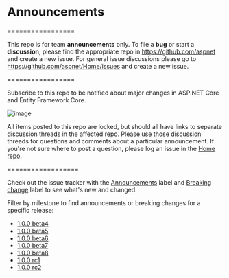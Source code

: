 # Announcements

=================

This repo is for team **announcements** only. To file a **bug** or start a **discussion**, please find the appropriate repo in https://github.com/aspnet and create a new issue. For general issue discussions please go to https://github.com/aspnet/Home/issues and create a new issue.

=================

Subscribe to this repo to be notified about major changes in ASP.NET Core and Entity Framework Core.

![image](https://cloud.githubusercontent.com/assets/202643/7099148/d5b091f8-dfa1-11e4-8d13-c0195714f31e.png)

All items posted to this repo are locked, but should all have links to separate discussion threads in the affected repo. Please use those discussion threads for questions and comments about a particular announcement. If you're not sure where to post a question, please log an issue in the [Home repo](https://github.com/aspnet/Home/issues/).

==================

Check out the issue tracker with the [Announcements](https://github.com/aspnet/Announcements/labels/Announcement) label and [Breaking change](https://github.com/aspnet/Announcements/labels/Breaking%20change) label to see what's new and changed.

Filter by milestone to find announcements or breaking changes for a specific release:

* [1.0.0 beta4](https://github.com/aspnet/Announcements/issues?q=is%3Aopen+is%3Aissue+milestone%3A1.0.0-beta4)
* [1.0.0 beta5](https://github.com/aspnet/Announcements/issues?q=is%3Aopen+is%3Aissue+milestone%3A1.0.0-beta5)
* [1.0.0 beta6](https://github.com/aspnet/Announcements/issues?q=is%3Aopen+is%3Aissue+milestone%3A1.0.0-beta6)
* [1.0.0 beta7](https://github.com/aspnet/Announcements/issues?q=is%3Aopen+is%3Aissue+milestone%3A1.0.0-beta7)
* [1.0.0 beta8](https://github.com/aspnet/Announcements/issues?q=is%3Aopen+is%3Aissue+milestone%3A1.0.0-beta8)
* [1.0.0 rc1](https://github.com/aspnet/Announcements/issues?q=is%3Aopen+is%3Aissue+milestone%3A1.0.0-rc1)
* [1.0.0 rc2](https://github.com/aspnet/Announcements/issues?q=is%3Aopen+is%3Aissue+milestone%3A1.0.0-rc2)
